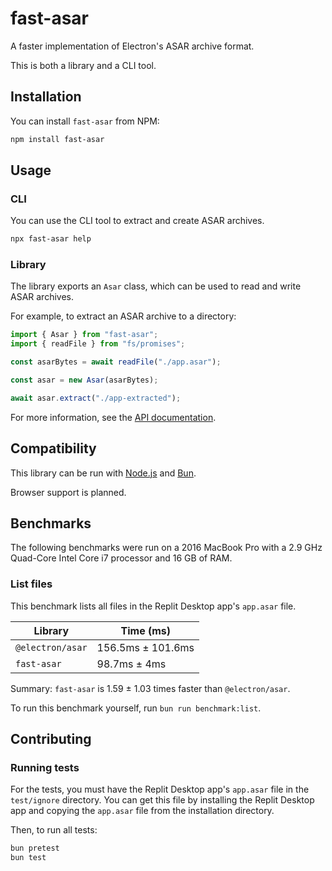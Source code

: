 # fast-asar

A faster implementation of Electron's ASAR archive format.

This is both a library and a CLI tool.

## Installation

You can install `fast-asar` from NPM:

```sh
npm install fast-asar
```

## Usage

### CLI

You can use the CLI tool to extract and create ASAR archives.

```sh
npx fast-asar help
```

### Library

The library exports an `Asar` class, which can be used to read and write ASAR archives.

For example, to extract an ASAR archive to a directory:

```ts
import { Asar } from "fast-asar";
import { readFile } from "fs/promises";

const asarBytes = await readFile("./app.asar");

const asar = new Asar(asarBytes);

await asar.extract("./app-extracted");
```

For more information, see the [API documentation](https://lafkpages.github.io/fast-asar/).

## Compatibility

This library can be run with [Node.js](https://nodejs.org) and [Bun](https://bun.sh).

Browser support is planned.

## Benchmarks

The following benchmarks were run on a 2016 MacBook Pro with a 2.9 GHz Quad-Core Intel Core i7 processor and 16 GB of RAM.

### List files

This benchmark lists all files in the Replit Desktop app's `app.asar` file.

| Library          | Time (ms)         |
| ---------------- | ----------------- |
| `@electron/asar` | 156.5ms ± 101.6ms |
| `fast-asar`      | 98.7ms ± 4ms      |

Summary: `fast-asar` is 1.59 ± 1.03 times faster than `@electron/asar`.

To run this benchmark yourself, run `bun run benchmark:list`.

## Contributing

### Running tests

For the tests, you must have the Replit Desktop app's `app.asar` file in the `test/ignore` directory.
You can get this file by installing the Replit Desktop app and copying the `app.asar` file from the installation directory.

Then, to run all tests:

```sh
bun pretest
bun test
```
